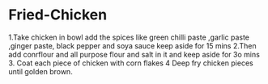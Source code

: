 # Fried-Chicken
1.Take  chicken in bowl add the spices like green chilli paste ,garlic paste ,ginger paste, black pepper and soya sauce keep aside for 15 mins
2.Then add conrflour and all purpose flour and salt in it and keep aside for 3o mins
3. Coat each piece of chicken with corn flakes
4 Deep fry chicken pieces until golden brown. 